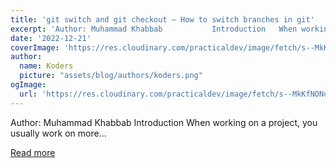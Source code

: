 ```yaml
---
title: 'git switch and git checkout – How to switch branches in git'
excerpt: 'Author: Muhammad Khabbab           Introduction   When working on a project, you usually work on more...'
date: '2022-12-21'
coverImage: 'https://res.cloudinary.com/practicaldev/image/fetch/s--MkKfNONu--/c_imagga_scale,f_auto,fl_progressive,h_420,q_auto,w_1000/https://dev-to-uploads.s3.amazonaws.com/uploads/articles/e2vuauv4ydvjwph1lhzy.png'
author:
  name: Koders
  picture: "assets/blog/authors/koders.png"
ogImage:
  url: 'https://res.cloudinary.com/practicaldev/image/fetch/s--MkKfNONu--/c_imagga_scale,f_auto,fl_progressive,h_420,q_auto,w_1000/https://dev-to-uploads.s3.amazonaws.com/uploads/articles/e2vuauv4ydvjwph1lhzy.png'
---
```


Author: Muhammad Khabbab           Introduction   When working on a project, you usually work on more...

[Read more](https://dev.to/refine/git-switch-and-git-checkout-how-to-switch-branches-in-git-29nj)
